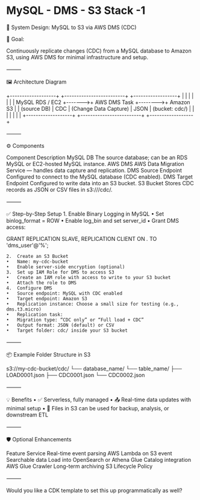 # MySQL - DMS - S3 Stack -1 

🧱 System Design: MySQL to S3 via AWS DMS (CDC)

🎯 Goal:

Continuously replicate changes (CDC) from a MySQL database to Amazon S3, using AWS DMS for minimal infrastructure and setup.

⸻

🖼️ Architecture Diagram

+-------------------+        +-------------------------+         +------------------+
|                   |        |                         |         |                  |
|  MySQL RDS / EC2  +------->+      AWS DMS Task       +-------->+   Amazon S3      |
|  (source DB)      |  CDC   | (Change Data Capture)   |  JSON   |  (bucket: cdc/)  |
|                   |        |                         |         |                  |
+-------------------+        +-------------------------+         +------------------+


⸻

⚙️ Components

Component	Description
MySQL DB	The source database; can be an RDS MySQL or EC2-hosted MySQL instance.
AWS DMS	AWS Data Migration Service — handles data capture and replication.
DMS Source Endpoint	Configured to connect to the MySQL database (CDC enabled).
DMS Target Endpoint	Configured to write data into an S3 bucket.
S3 Bucket	Stores CDC records as JSON or CSV files in s3://<bucket>/cdc/.


⸻

✅ Step-by-Step Setup
	1.	Enable Binary Logging in MySQL
	•	Set binlog_format = ROW
	•	Enable log_bin and set server_id
	•	Grant DMS access:

GRANT REPLICATION SLAVE, REPLICATION CLIENT ON *.* TO 'dms_user'@'%';


	2.	Create an S3 Bucket
	•	Name: my-cdc-bucket
	•	Enable server-side encryption (optional)
	3.	Set up IAM Role for DMS to access S3
	•	Create an IAM role with access to write to your S3 bucket
	•	Attach the role to DMS
	4.	Configure DMS
	•	Source endpoint: MySQL with CDC enabled
	•	Target endpoint: Amazon S3
	•	Replication instance: Choose a small size for testing (e.g., dms.t3.micro)
	•	Replication task:
	•	Migration type: “CDC only” or “Full load + CDC”
	•	Output format: JSON (default) or CSV
	•	Target folder: cdc/ inside your S3 bucket

⸻

📦 Example Folder Structure in S3

s3://my-cdc-bucket/cdc/
  └── database_name/
      └── table_name/
          ├── LOAD0001.json
          ├── CDC0001.json
          └── CDC0002.json


⸻

💡 Benefits
	•	✅ Serverless, fully managed
	•	📤 Real-time data updates with minimal setup
	•	💾 Files in S3 can be used for backup, analysis, or downstream ETL

⸻

🛡️ Optional Enhancements

Feature	Service
Real-time event parsing	AWS Lambda on S3 event
Searchable data	Load into OpenSearch or Athena
Glue Catalog integration	AWS Glue Crawler
Long-term archiving	S3 Lifecycle Policy


⸻

Would you like a CDK template to set this up programmatically as well?